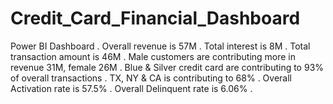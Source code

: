 # Credit_Card_Financial_Dashboard 
 Power BI Dashboard .
 Overall revenue is 57M .
 Total interest is 8M .
 Total transaction amount is 46M .
 Male customers are contributing more in revenue 31M, female 26M .
 Blue & Silver credit card are contributing to 93% of overall transactions .
 TX, NY & CA is contributing to 68% .
 Overall Activation rate is 57.5% .
 Overall Delinquent rate is 6.06% .
